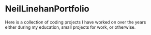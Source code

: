 # NeilLinehanPortfolio
Here is a collection of coding projects I have worked on over the years either during my education, small projects for work, or otherwise. 
